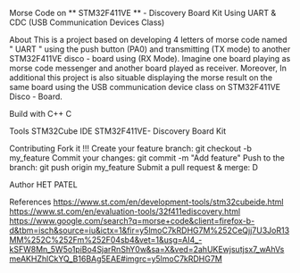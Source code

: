 Morse Code on ** STM32F411VE  ** - Discovery Board Kit Using UART & CDC (USB Communication Devices Class)


About
This is a project based on developing 4 letters of morse code named " UART " using the push button (PA0) and transmitting (TX mode) to another STM32F411VE disco - board using (RX Mode). Imagine one board playing as morse code messenger and another board played as receiver.
Moreover, In additional this project is also situable displaying the morse result on the same board using the USB communication device class on STM32F411VE Disco - Board.

Build with
C++
C

Tools
STM32Cube IDE
STM32F411VE- Discovery Board Kit

Contributing
Fork it !!!
Create your feature branch: git checkout -b my_feature
Commit your changes: git commit -m "Add feature"
Push to the branch: git push origin my_feature
Submit a pull request & merge: D

Author
HET PATEL

References
https://www.st.com/en/development-tools/stm32cubeide.html
https://www.st.com/en/evaluation-tools/32f411ediscovery.html
https://www.google.com/search?q=morse+code&client=firefox-b-d&tbm=isch&source=iu&ictx=1&fir=y5lmoC7kRDHG7M%252CeQjj7U3JoR13MM%252C%252Fm%252F04sb4&vet=1&usg=AI4_-kSFW8Mn_5W5o1piBo4SjarRnShY0w&sa=X&ved=2ahUKEwjsutjsx7_wAhVsmeAKHZhlCkYQ_B16BAg5EAE#imgrc=y5lmoC7kRDHG7M 
